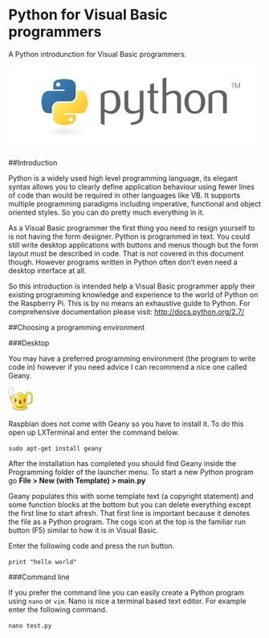 Python for Visual Basic programmers
=========================

A Python introdunction for Visual Basic programmers.

![image](./images/cover.jpg "Cover")

##Introduction

Python is a widely used high level programming language, its elegant syntax allows you to clearly define application behaviour using fewer lines of code than would be required in other languages like VB.  It supports multiple programming paradigms including imperative, functional and object oriented styles.  So you can do pretty much everything in it.

As a Visual Basic programmer the first thing you need to resign yourself to is not having the form designer.  Python is programmed in text.  You could still write desktop applications with buttons and menus though but the form layout must be described in code.  That is not covered in this document though.  However programs written in Python often don’t even need a desktop interface at all.

So this introduction is intended help a Visual Basic programmer apply their existing programming knowledge and experience to the world of Python on the Raspberry Pi.  This is by no means an exhaustive guide to Python.  For comprehensive documentation please visit: http://docs.python.org/2.7/

##Choosing a programming environment

###Desktop

You may have a preferred programming environment (the program to write code in) however if you need advice I can recommend a nice one called Geany.

[![image](./images/geany.png)](http://www.geany.org/)

Raspbian does not come with Geany so you have to install it.
To do this open up LXTerminal and enter the command below. 

`sudo apt-get install geany`

After the installation has completed you should find Geany inside the Programming folder of the launcher menu.  To start a new Python program go **File > New (with Template) > main.py**

Geany populates this with some template text (a copyright statement) and some function blocks at the bottom but you can delete everything except the first line to start afresh.  That first line is important because it denotes the file as a Python program.  The cogs icon at the top is the familiar run button (F5) similar to how it is in Visual Basic.

Enter the following code and press the run button.

`print "hello world"`

###Command line

If you prefer the command line you can easily create a Python program using `nano` or `vim`.  Nano is nice a terminal based text editor.  For example enter the following command.

`nano test.py`
